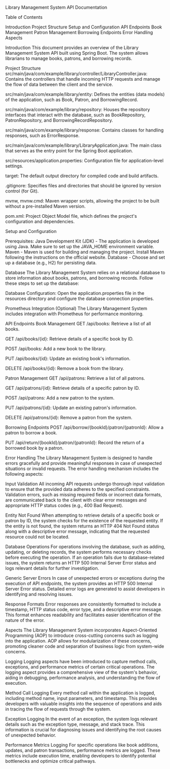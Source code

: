 Library Management System API Documentation

Table of Contents

Introduction
Project Structure
Setup and Configuration
API Endpoints
Book Management
Patron Management
Borrowing Endpoints
Error Handling
Aspects

Introduction
This document provides an overview of the Library Management System API built using Spring Boot. The system allows librarians to manage books, patrons, and borrowing records.

Project Structure
src/main/java/com/example/library/controller/LibraryController.java: Contains the controllers that handle incoming HTTP requests and manage the flow of data between the client and the service.

src/main/java/com/example/library/entity: Defines the entities (data models) of the application, such as Book, Patron, and BorrowingRecord.

src/main/java/com/example/library/repository: Houses the repository interfaces that interact with the database, such as BookRepository, PatronRepository, and BorrowingRecordRepository.

src/main/java/com/example/library/response: Contains classes for handling responses, such as ErrorResponse.

src/main/java/com/example/library/LibraryApplication.java: The main class that serves as the entry point for the Spring Boot application.

src/resources/application.properties: Configuration file for application-level settings.

target: The default output directory for compiled code and build artifacts.

.gitignore: Specifies files and directories that should be ignored by version control (for Git).

mvnw, mvnw.cmd: Maven wrapper scripts, allowing the project to be built without a pre-installed Maven version.

pom.xml: Project Object Model file, which defines the project's configuration and dependencies.

Setup and Configuration

Prerequisites:
Java Development Kit (JDK) - The application is developed using Java. Make sure to set up the JAVA_HOME environment variable.
Maven - Maven is used for building and managing the project. Install Maven following the instructions on the official website.
Database - Choose and set up a database (e.g., H2) for persisting data.

Database
The Library Management System relies on a relational database to store information about books, patrons, and borrowing records. Follow these steps to set up the database:

Database Configuration:
Open the application.properties file in the resources directory and configure the database connection properties.

Prometheus Integration (Optional)
The Library Management System includes integration with Prometheus for performance monitoring.

API Endpoints
Book Management
GET /api/books: Retrieve a list of all books.

GET /api/books/{id}: Retrieve details of a specific book by ID.

POST /api/books: Add a new book to the library.

PUT /api/books/{id}: Update an existing book's information.

DELETE /api/books/{id}: Remove a book from the library.

Patron Management
GET /api/patrons: Retrieve a list of all patrons.

GET /api/patrons/{id}: Retrieve details of a specific patron by ID.

POST /api/patrons: Add a new patron to the system.

PUT /api/patrons/{id}: Update an existing patron's information.

DELETE /api/patrons/{id}: Remove a patron from the system.

Borrowing Endpoints
POST /api/borrow/{bookId}/patron/{patronId}: Allow a patron to borrow a book.

PUT /api/return/{bookId}/patron/{patronId}: Record the return of a borrowed book by a patron.

Error Handling
The Library Management System is designed to handle errors gracefully and provide meaningful responses in case of unexpected situations or invalid requests. The error handling mechanism includes the following aspects:

Input Validation
All incoming API requests undergo thorough input validation to ensure that the provided data adheres to the specified constraints. Validation errors, such as missing required fields or incorrect data formats, are communicated back to the client with clear error messages and appropriate HTTP status codes (e.g., 400 Bad Request).

Entity Not Found
When attempting to retrieve details of a specific book or patron by ID, the system checks for the existence of the requested entity. If the entity is not found, the system returns an HTTP 404 Not Found status along with a descriptive error message, indicating that the requested resource could not be located.

Database Operations
For operations involving the database, such as adding, updating, or deleting records, the system performs necessary checks before executing the operation. If an operation fails due to database-related issues, the system returns an HTTP 500 Internal Server Error status and logs relevant details for further investigation.

Generic Server Errors
In case of unexpected errors or exceptions during the execution of API endpoints, the system provides an HTTP 500 Internal Server Error status. Detailed error logs are generated to assist developers in identifying and resolving issues.

Response Formats
Error responses are consistently formatted to include a timestamp, HTTP status code, error type, and a descriptive error message. This format enhances readability and facilitates easier identification of the nature of the error.

Aspects
The Library Management System incorporates Aspect-Oriented Programming (AOP) to introduce cross-cutting concerns such as logging into the application. AOP allows for modularization of these concerns, promoting cleaner code and separation of business logic from system-wide concerns.

Logging
Logging aspects have been introduced to capture method calls, exceptions, and performance metrics of certain critical operations. The logging aspect provides a comprehensive view of the system's behavior, aiding in debugging, performance analysis, and understanding the flow of execution.

Method Call Logging
Every method call within the application is logged, including method name, input parameters, and timestamp. This provides developers with valuable insights into the sequence of operations and aids in tracing the flow of requests through the system.

Exception Logging
In the event of an exception, the system logs relevant details such as the exception type, message, and stack trace. This information is crucial for diagnosing issues and identifying the root causes of unexpected behavior.

Performance Metrics Logging
For specific operations like book additions, updates, and patron transactions, performance metrics are logged. These metrics include execution time, enabling developers to identify potential bottlenecks and optimize critical pathways.
